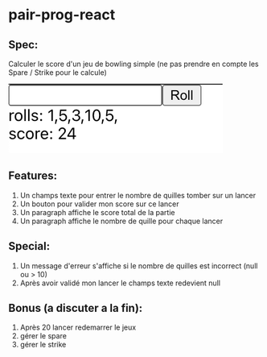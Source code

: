 # pair-prog-react

## Spec:
Calculer le score d'un jeu de bowling simple
(ne pas prendre en compte les Spare / Strike pour le calcule)

![](maquette.png)

## Features:
1. Un champs texte pour entrer le nombre de quilles tomber sur un lancer
2. Un bouton pour valider mon score sur ce lancer
3. Un paragraph affiche le score total de la partie
4. Un paragraph affiche le nombre de quille pour chaque lancer

## Special:
1. Un message d'erreur s'affiche si le nombre de quilles est incorrect (null ou > 10)
2. Après avoir validé mon lancer le champs texte redevient null

## Bonus (a discuter a la fin):
1. Après 20 lancer redemarrer le jeux
2. gérer le spare
3. gérer le strike
